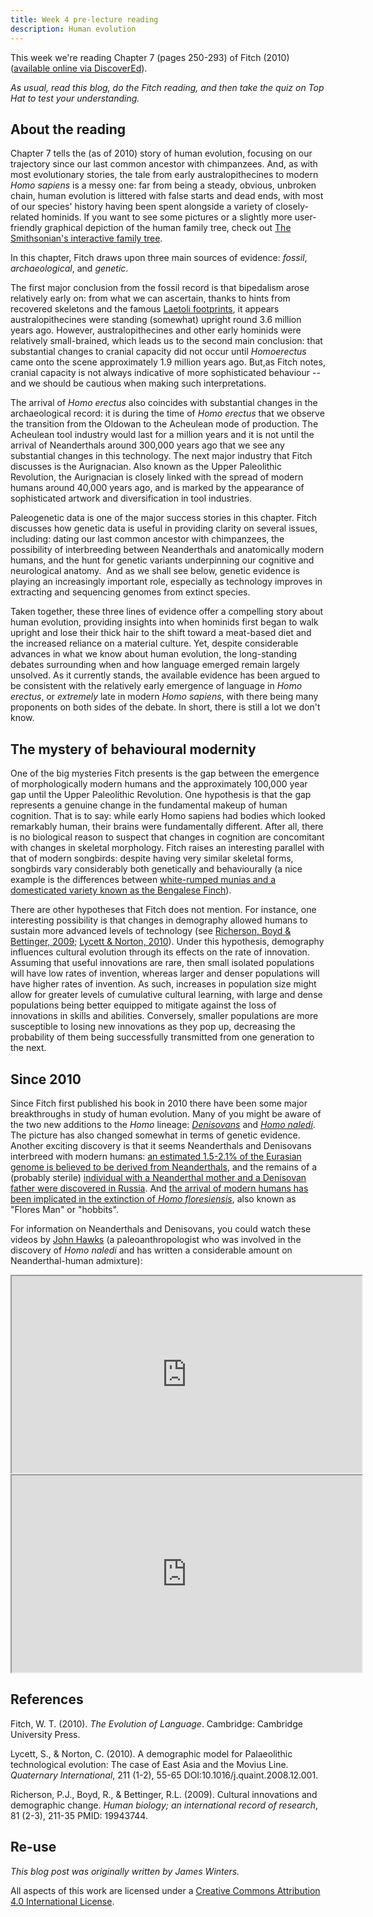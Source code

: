 ```yaml
---
title: Week 4 pre-lecture reading
description: Human evolution
---
```


This week we're reading Chapter 7 (pages 250-293) of Fitch (2010) ([available online via DiscoverEd](https://discovered.ed.ac.uk/permalink/44UOE_INST/7g3mt6/alma9922363073502466)). 

*As usual, read this blog, do the Fitch reading, and then take the quiz on Top Hat to test your understanding.*

## About the reading

Chapter 7 tells the (as of 2010) story of human evolution, focusing on our trajectory since our last common ancestor with chimpanzees. And, as with most evolutionary stories, the tale from early australopithecines to modern *Homo sapiens* is a messy one: far from being a steady, obvious, unbroken chain, human evolution is littered with false starts and dead ends, with most of our species' history having been spent alongside a variety of closely-related hominids. If you want to see some pictures or a slightly more user-friendly graphical depiction of the human family tree, check out [The Smithsonian's interactive family tree](http://humanorigins.si.edu/evidence/human-family-tree).

In this chapter, Fitch draws upon three main sources of evidence: *fossil*, *archaeological*, and *genetic*.

The first major conclusion from the fossil record is that bipedalism arose relatively early on: from what we can ascertain, thanks to hints from recovered skeletons and the famous [Laetoli footprints](https://en.wikipedia.org/wiki/Laetoli), it appears australopithecines were standing (somewhat) upright round 3.6 million years ago. However, australopithecines and other early hominids were relatively small-brained, which leads us to the second main conclusion: that substantial changes to cranial capacity did not occur until *Homoerectus* came onto the scene approximately 1.9 million years ago. But,as Fitch notes, cranial capacity is not always indicative of more sophisticated behaviour -- and we should be cautious when making such interpretations.

The arrival of *Homo erectus* also coincides with substantial changes in the archaeological record: it is during the time of *Homo erectus* that we observe the transition from the Oldowan to the Acheulean mode of production. The Acheulean tool industry would last for a million years and it is not until the arrival of Neanderthals around 300,000 years ago that we see any substantial changes in this technology. The next major industry that Fitch discusses is the Aurignacian. Also known as the Upper Paleolithic Revolution, the Aurignacian is closely linked with the spread of modern humans around 40,000 years ago, and is marked by the appearance of sophisticated artwork and diversification in tool industries.

Paleogenetic data is one of the major success stories in this chapter. Fitch discusses how genetic data is useful in providing clarity on several issues, including: dating our last common ancestor with chimpanzees, the possibility of interbreeding between Neanderthals and anatomically modern humans, and the hunt for genetic variants underpinning our cognitive and neurological anatomy.  And as we shall see below, genetic evidence is playing an increasingly important role, especially as technology improves in extracting and sequencing genomes from extinct species.

Taken together, these three lines of evidence offer a compelling story about human evolution, providing insights into when hominids first began to walk upright and lose their thick hair to the shift toward a meat-based diet and the increased reliance on a material culture. Yet, despite considerable advances in what we know about human evolution, the long-standing debates surrounding when and how language emerged remain largely unsolved. As it currently stands, the available evidence has been argued to be consistent with the relatively early emergence of language in *Homo erectus*, or *extremely* late in modern *Homo sapiens*, with there being many proponents on both sides of the debate. In short, there is still a lot we don't know.

## The mystery of behavioural modernity

One of the big mysteries Fitch presents is the gap between the emergence of morphologically modern humans and the approximately 100,000 year gap until the Upper Paleolithic Revolution. One hypothesis is that the gap represents a genuine change in the fundamental makeup of human cognition. That is to say: while early Homo sapiens had bodies which looked remarkably human, their brains were fundamentally different. After all, there is no biological reason to suspect that changes in cognition are concomitant with changes in skeletal morphology. Fitch raises an interesting parallel with that of modern songbirds: despite having very similar skeletal forms, songbirds vary considerably both genetically and behaviourally (a nice example is the differences between [white-rumped munias and a domesticated variety known as the Bengalese Finch](http://link.springer.com/article/10.1007/s10336-015-1283-5)).

There are other hypotheses that Fitch does not mention. For instance, one interesting possibility is that changes in demography allowed humans to sustain more advanced levels of technology (see [Richerson, Boyd & Bettinger, 2009](http://www.ncbi.nlm.nih.gov/pubmed/19943744); [Lycett & Norton, 2010](http://www.sciencedirect.com/science/article/pii/S1040618208003479)). Under this hypothesis, demography influences cultural evolution through its effects on the rate of innovation. Assuming that useful innovations are rare, then small isolated populations will have low rates of invention, whereas larger and denser populations will have higher rates of invention. As such, increases in population size might allow for greater levels of cumulative cultural learning, with large and dense populations being better equipped to mitigate against the loss of innovations in skills and abilities. Conversely, smaller populations are more susceptible to losing new innovations as they pop up, decreasing the probability of them being successfully transmitted from one generation to the next.

## Since 2010

Since Fitch first published his book in 2010 there have been some major breakthroughs in study of human evolution. Many of you might be aware of the two new additions to the *Homo* lineage: *[Denisovans](https://en.wikipedia.org/wiki/Denisovan)* and *[Homo naledi](https://en.wikipedia.org/wiki/Homo_naledi)*. The picture has also changed somewhat in terms of genetic evidence. Another exciting discovery is that it seems Neanderthals and Denisovans interbreed with modern humans: [an estimated 1.5-2.1% of the Eurasian genome is believed to be derived from Neanderthals](http://www.nature.com/nature/journal/v505/n7481/full/nature12886.html), and the remains of a (probably sterile) [individual with a Neanderthal mother and a Denisovan father were discovered in Russia](https://www.nature.com/articles/s41586-018-0455-x). And [the arrival of modern humans has been implicated in the extinction of *Homo floresiensis*](https://en.wikipedia.org/wiki/Homo_floresiensis#Extinction), also known as "Flores Man" or "hobbits". 

For information on Neanderthals and Denisovans, you could watch these videos by [John Hawks](https://en.wikipedia.org/wiki/John_D._Hawks) (a paleoanthropologist who was involved in the discovery of *Homo naledi* and has written a considerable amount on Neanderthal-human admixture):

<iframe width="560" height="315"
src="https://www.youtube.com/embed/5OVRLKI0MK4"
allow="accelerometer; autoplay; encrypted-media; gyroscope; picture-in-picture"
allowfullscreen></iframe>

<iframe width="560" height="315"
src="https://www.youtube.com/embed/UTe6vEyhULI"
allow="accelerometer; autoplay; encrypted-media; gyroscope; picture-in-picture"
allowfullscreen></iframe>

## References

Fitch, W. T. (2010). *The Evolution of Language*. Cambridge: Cambridge
University Press.

Lycett, S., & Norton, C. (2010). A demographic model for Palaeolithic
technological evolution: The case of East Asia and the Movius Line.
*Quaternary International*, 211 (1-2), 55-65
DOI:10.1016/j.quaint.2008.12.001.

Richerson, P.J., Boyd, R., & Bettinger, R.L. (2009). Cultural
innovations and demographic change. *Human biology; an international
record of research*, 81 (2-3), 211-35 PMID: 19943744.

## Re-use

*This blog post was originally written by James Winters.*

All aspects of this work are licensed under a [Creative Commons Attribution 4.0 International License](http://creativecommons.org/licenses/by/4.0/).

